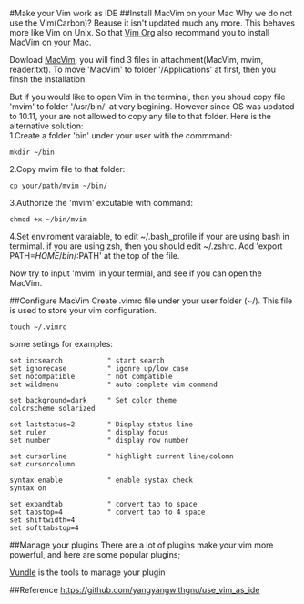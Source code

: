 #Make your Vim work as IDE
##Install MacVim on your Mac
Why we do not use the Vim(Carbon)? Beause it isn't updated much any more. This behaves more like Vim on Unix. So that [Vim Org](http://www.vim.org) also recommand you to install MacVim on your Mac. 
	
Dowload [MacVim](https://github.com/macvim-dev/macvim), you will find 3 files in attachment(MacVim, mvim, reader.txt). To move 'MacVim' to folder '/Applications' at first, then you finsh the installation.	

But if you would like to open Vim in the terminal, then you shoud copy file 'mvim' to folder '/usr/bin/' at very begining. However since OS was updated to 10.11, your are not allowed to copy any file to that folder. Here is the alternative solution: 	
1.Create a folder 'bin' under your user with the commmand:
	
	mkdir ~/bin
	 	
2.Copy mvim file to that folder:	
	
	cp your/path/mvim ~/bin/
	
3.Authorize the 'mvim' excutable with command:
	
	chmod +x ~/bin/mvim
	
4.Set enviroment varaiable, to edit ~/.bash_profile if your are using bash in termimal. if you are using zsh, then you should edit ~/.zshrc. Add 'export PATH=$HOME/bin/:$PATH' at the top of the file.


Now try to input 'mvim' in your termial, and see if you can open the MacVim.

##Configure MacVim
Create .vimrc file under your user folder (~/). This file is used to store your vim configuration.  
	 
	touch ~/.vimrc

some setings for examples:
	  
	set incsearch     		" start search 
	set ignorecase    		" igonre up/low case 
	set nocompatible  		" not compatible 
	set wildmenu	    	" auto complete vim command
	
	set background=dark		" Set color theme
	colorscheme solarized	
 	
 	set laststatus=2 		" Display status line
 	set ruler 				" display focus
 	set number				" display row number
 	
 	set cursorline 			" highlight current line/colomn
	set cursorcolumn 	 
	
	syntax enable			" enable systax check
	syntax on
	
	set expandtab 			" convert tab to space
	set tabstop=4			" convert tab to 4 space
	set shiftwidth=4
	set softtabstop=4

##Manage your plugins
There are a lot of plugins make your vim more powerful, and here are some popular plugins;

[Vundle](https://github.com/VundleVim/Vundle.vim) is the tools to manage your plugin

##Reference
https://github.com/yangyangwithgnu/use_vim_as_ide

